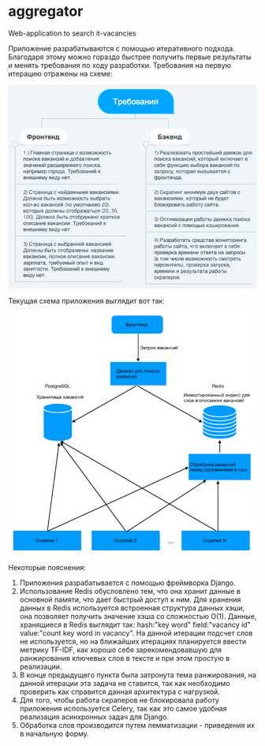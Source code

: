 # aggregator
Web-application to search it-vacancies

Приложение разрабатываются с помощью итеративного подхода. Благодаря этому можно гораздо быстрее получить первые результаты и менять требования по ходу разработки. Требования на первую итерацию отражены на схеме:

![requirements](https://github.com/Nutrymaco/aggregator/blob/master/Screenshot1.png)

Текущая схема приложения выглядит вот так:

![schema](https://github.com/Nutrymaco/aggregator/blob/master/Screenshot2.png)

Некоторые пояснения:
  1) Приложения разрабатывается с помощью фреймворка Django.
  2) Использование Redis обусловлено тем, что она хранит данные в основной памяти, что дает быстрый доступ к ним. Для хранения данных в Redis используется встроенная структура данных хэши, она позволяет получить значение хэша со сложностью O(1). Данные, хранящиеся в Redis выглядит так: hash:"key word" field:"vacancy id" value:"count key word in vacancy". На данной итерации подсчет слов не используется, но на ближайших итерациях планируется ввести метрику TF-IDF, как хорошо себя зарекомендовавшую для ранжирования ключевых слов в тексте и при этом простую в реализации.
  3) В конце предыдущего пункта была затронута тема ранжирования, на данной итерации эта задача не ставится, так как необходимо проверить как справится данная архитектура с нагрузкой.
  4) Для того, чтобы работа скраперов не блокировала работу приложения используется Celery, так как это самое удобная реализация асинхронных задач для Django. 
  5) Обработка слов производится путем лемматизации - приведения их в начальную форму.
